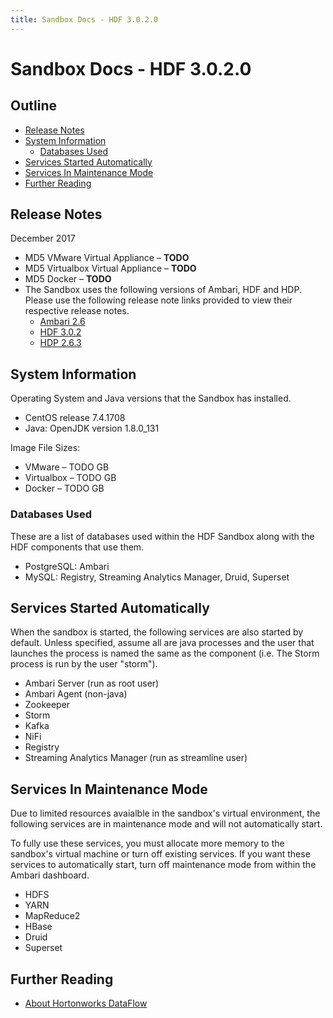 ```yaml
---
title: Sandbox Docs - HDF 3.0.2.0
---
```


# Sandbox Docs - HDF 3.0.2.0

## Outline

-   [Release Notes](#release-notes)
-   [System Information](#system-information)
    -   [Databases Used](#databases-used)
-   [Services Started Automatically](#services-started-automatically)
-   [Services In Maintenance Mode](#services-in-maintenance-mode)
-   [Further Reading](#further-reading)

## Release Notes

December 2017
-   MD5 VMware Virtual Appliance – **TODO**
-   MD5 Virtualbox Virtual Appliance – **TODO**
-   MD5 Docker – **TODO**
-   The Sandbox uses the following versions of Ambari, HDF and HDP. Please use the following release note links provided to view their respective release notes.
    -   [Ambari 2.6](https://docs.hortonworks.com/HDPDocuments/Ambari-2.6.0.0/bk_ambari-release-notes/content/ch_relnotes-ambari-2.6.0.0.html)
    -   [HDF 3.0.2](https://docs.hortonworks.com/HDPDocuments/HDF3/HDF-3.0.2/bk_release-notes/content/ch_hdf_relnotes.html)
    -   [HDP 2.6.3](https://docs.hortonworks.com/HDPDocuments/HDP2/HDP-2.6.3/bk_release-notes/content/ch_relnotes.html)

## System Information

Operating System and Java versions that the Sandbox has installed.
-   CentOS release 7.4.1708
-   Java: OpenJDK version 1.8.0_131

Image File Sizes:
-   VMware – TODO GB
-   Virtualbox – TODO GB
-   Docker – TODO GB

### Databases Used

These are a list of databases used within the HDF Sandbox along with the HDF components that use them.

-   PostgreSQL: Ambari
-   MySQL: Registry, Streaming Analytics Manager, Druid, Superset

## Services Started Automatically

When the sandbox is started, the following services are also started by default. Unless specified, assume all are java processes and the user that launches the process is named the same as the component (i.e. The Storm process is run by the user "storm").

-   Ambari Server (run as root user)
-   Ambari Agent (non-java)
-   Zookeeper
-   Storm
-   Kafka
-   NiFi
-   Registry
-   Streaming Analytics Manager (run as streamline user)

## Services In Maintenance Mode

Due to limited resources avaialble in the sandbox's virtual environment, the following services are in maintenance mode and will not automatically start.

To fully use these services, you must allocate more memory to the sandbox's virtual machine or turn off existing services.  If you want these services to automatically start, turn off maintenance mode from within the Ambari dashboard.

-   HDFS
-   YARN
-   MapReduce2
-   HBase
-   Druid
-   Superset

## Further Reading
-   [About Hortonworks DataFlow](https://hortonworks.com/products/data-center/hdf/)
